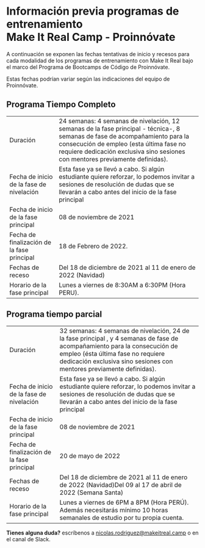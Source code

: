 # Información previa programas de entrenamiento</br>Make It Real Camp - Proinnóvate

A continuación se exponen las fechas tentativas de inicio y recesos para cada modalidad de los programas de entrenamiento con Make It Real bajo el marco del Programa de Bootcamps de Código de Proinnóvate.

Estas fechas podrían variar según las indicaciones del equipo de Proinnóvate.


## Programa Tiempo Completo

|  |  |
|---|---|
| Duración | 24 semanas: 4 semanas de nivelación, 12 semanas de la fase principal - técnica-, 8 semanas de fase de acompañamiento para la consecución de empleo (esta última fase no requiere dedicación exclusiva sino sesiones con mentores previamente definidas).  |
| Fecha de inicio de la fase de nivelación | Esta fase ya se llevó a cabo. Si algún estudiante quiere reforzar, lo podemos invitar a sesiones de resolución de dudas que se llevarán a cabo antes del inicio de la fase principal |
| Fecha de inicio de la fase principal | 08 de noviembre de 2021 |
| Fecha de finalización de la fase principal | 18 de Febrero de 2022. |
| Fechas de receso | Del 18 de diciembre de 2021 al 11 de enero de 2022 (Navidad) |
| Horario de la fase principal | Lunes a viernes de 8:30AM a 6:30PM (Hora PERU).  |


## Programa tiempo parcial
|  |  |
|---|---|
| Duración | 32 semanas: 4 semanas de nivelación, 24 de la fase principal , y 4 semanas de fase de acompañamiento para la consecución de empleo (ésta última fase no requiere dedicación exclusiva sino sesiones con mentores previamente definidas). |
| Fecha de inicio de la fase de nivelación | Esta fase ya se llevó a cabo. Si algún estudiante quiere reforzar, lo podemos invitar a sesiones de resolución de dudas que se llevarán a cabo antes del inicio de la fase principal |
| Fecha de inicio de la fase principal | 08 de noviembre de 2021 |
| Fecha de finalización de la fase principal | 20 de mayo de 2022 |
| Fechas de receso | Del 18 de diciembre de 2021 al 11 de enero de 2022 (Navidad)Del 09 al 17 de abril de 2022 (Semana Santa) |
| Horario de la fase principal | Lunes a viernes de 6PM a 8PM (Hora PERÚ). Además necesitarás mínimo 10 horas semanales de estudio por tu propia cuenta.  |

**Tienes alguna duda?** escríbenos a nicolas.rodriguez@makeitreal.camp o en el canal de Slack.
